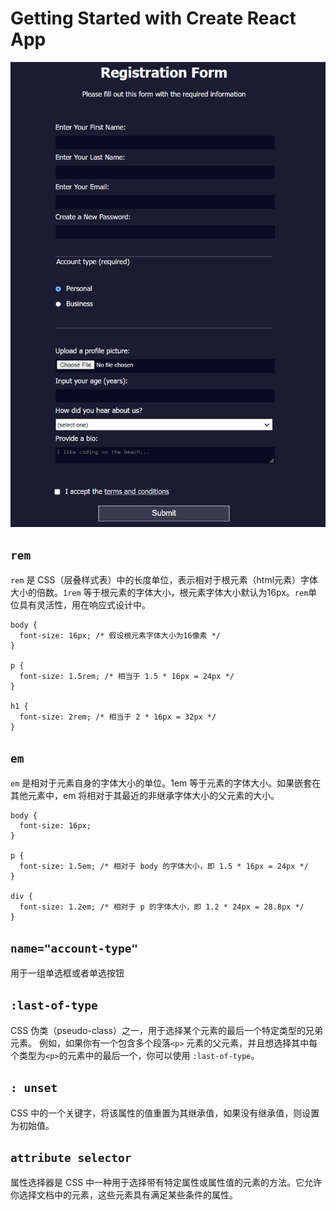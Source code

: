 # Getting Started with Create React App
![Alt Text](./registration_form.png)

## `rem`
`rem` 是 CSS（层叠样式表）中的长度单位，表示相对于根元素（html元素）字体大小的倍数。`1rem` 等于根元素的字体大小，根元素字体大小默认为16px。`rem`单位具有灵活性，用在响应式设计中。
```
body {
  font-size: 16px; /* 假设根元素字体大小为16像素 */
}

p {
  font-size: 1.5rem; /* 相当于 1.5 * 16px = 24px */
}

h1 {
  font-size: 2rem; /* 相当于 2 * 16px = 32px */
}
```

## `em`
`em` 是相对于元素自身的字体大小的单位。1em 等于元素的字体大小。如果嵌套在其他元素中，em 将相对于其最近的非继承字体大小的父元素的大小。
```
body {
  font-size: 16px;
}

p {
  font-size: 1.5em; /* 相对于 body 的字体大小，即 1.5 * 16px = 24px */
}

div {
  font-size: 1.2em; /* 相对于 p 的字体大小，即 1.2 * 24px = 28.8px */
}
```

## `name="account-type"`
用于一组单选框或者单选按钮

## `:last-of-type`
CSS 伪类（pseudo-class）之一，用于选择某个元素的最后一个特定类型的兄弟元素。
例如，如果你有一个包含多个段落`<p>` 元素的父元素，并且想选择其中每个类型为`<p>`的元素中的最后一个，你可以使用 `:last-of-type`。

## `: unset`
CSS 中的一个关键字，将该属性的值重置为其继承值，如果没有继承值，则设置为初始值。

## `attribute selector`
属性选择器是 CSS 中一种用于选择带有特定属性或属性值的元素的方法。它允许你选择文档中的元素，这些元素具有满足某些条件的属性。
